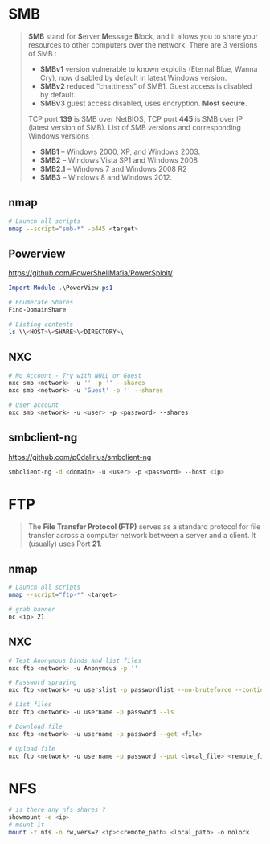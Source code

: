# SMB

>**SMB** stand for **S**erver **M**essage **B**lock, and it allows you to share your resources to other computers over the network. 
>There are 3 versions of SMB :
>* **SMBv1** version vulnerable to known exploits (Eternal Blue, Wanna Cry), now disabled by default in latest Windows version.
>* **SMBv2** reduced “chattiness” of SMB1. Guest access is disabled by default.
>* **SMBv3** guest access disabled, uses encryption. **Most secure**.
>
>TCP port **139** is SMB over NetBIOS, TCP port **445** is SMB over IP (latest version of SMB).
>List of SMB versions and corresponding Windows versions :
>* **SMB1** – Windows 2000, XP, and Windows 2003.
>* **SMB2** – Windows Vista SP1 and Windows 2008
>* **SMB2.1** – Windows 7 and Windows 2008 R2
>* **SMB3** – Windows 8 and Windows 2012.

## nmap
```bash
# Launch all scripts
nmap --script="smb-*" -p445 <target>
```

## Powerview
https://github.com/PowerShellMafia/PowerSploit/
```powershell
Import-Module .\PowerView.ps1

# Enumerate Shares
Find-DomainShare

# Listing contents 
ls \\<HOST>\<SHARE>\<DIRECTORY>\
```
## NXC

```bash
# No Account - Try with NULL or Guest
nxc smb <network> -u '' -p '' --shares
nxc smb <network> -u 'Guest' -p '' --shares

# User account
nxc smb <network> -u <user> -p <password> --shares
```

## smbclient-ng
https://github.com/p0dalirius/smbclient-ng

```bash
smbclient-ng -d <domain> -u <user> -p <password> --host <ip>
```

# FTP
>The **File Transfer Protocol (FTP)** serves as a standard protocol for file transfer across a computer network between a server and a client.
>It (usually) uses Port **21**.

## nmap
```bash
# Launch all scripts
nmap --script="ftp-*" <target>

# grab banner
nc <ip> 21
```
## NXC
```bash
# Test Anonymous binds and list files
nxc ftp <network> -u Anonymous -p ''

# Password spraying
nxc ftp <network> -u userslist -p passwordlist --no-bruteforce --continue-on-success

# List files
nxc ftp <network> -u username -p password --ls

# Download file
nxc ftp <network> -u username -p password --get <file>

# Upload file
nxc ftp <network> -u username -p password --put <local_file> <remote_file>
``` 
# NFS

```bash
# is there any nfs shares ?
showmount -e <ip>
# mount it
mount -t nfs -o rw,vers=2 <ip>:<remote_path> <local_path> -o nolock
```
